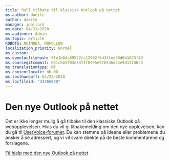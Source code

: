 ```yaml
---
title: Rull tilbake til klassisk Outlook på nettet
ms.author: daeite
author: daeite
manager: joallard
ms.date: 04/21/2020
ms.audience: Admin
ms.topic: article
ROBOTS: NOINDEX, NOFOLLOW
localization_priority: Normal
ms.custom: ''
ms.openlocfilehash: 5fe1b04c69527cc12902f6d33fee50d6b1673f49
ms.sourcegitcommit: 631cbb5f03e5371f0995e976536d24e9d13746c3
ms.translationtype: MT
ms.contentlocale: nb-NO
ms.lasthandoff: 04/22/2020
ms.locfileid: "43765638"
---
```

# <a name="the-new-outlook-on-the-web"></a>Den nye Outlook på nettet

Det er ikke lenger mulig å gå tilbake til den klassiske Outlook på webopplevelsen. Hvis du vil gi tilbakemelding om den nye opplevelsen, kan du gå til [UserVoice-forumet](https://go.microsoft.com/fwlink/?linkid=2103182). Du kan stemme på ideene eller problemene du ønsker å se adressert, og vi vil svare direkte på de beste kommentarene og forslagene.

[Få hjelp med den nye Outlook på nettet](https://support.office.com/article/017014cd-2ad0-41ab-8473-6bd8c349d4f8)
